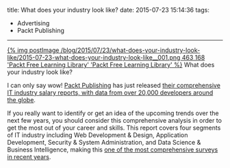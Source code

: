 title: What does your industry look like?
date: 2015-07-23 15:14:36
tags:
- Advertising
- Packt Publishing
---

[{% img postImage /blog/2015/07/23/what-does-your-industry-look-like/2015-07-23-what-does-your-industry-look-like__001.png 463 168 'Packt Free Learning Library' 'Packt Free Learning Library' %}](/blog/2015/07/23/what-does-your-industry-look-like/2015-07-23-what-does-your-industry-look-like__001.png)
<span class="postImageTitle">What does your industry look like?</span>

I can only say wow! [Packt Publishing](https://www.packtpub.com/) has just released [their comprehensive IT industry salary reports, with data from over 20,000 developers around the globe](http://bit.ly/1TSIsRq).

If you really want to identify or get an idea of the upcoming trends over the next few years, you should consider this comprehensive analysis in order to get the most out of your career and skills. This report covers four segments of IT industry including Web Development & Design, Application Development, Security & System Administration, and Data Science & Business Intelligence, making this [one of the most comprehensive surveys in recent years](http://bit.ly/1TSIsRq).

<!-- more -->

